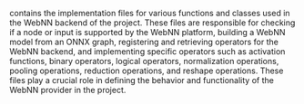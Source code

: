 contains the implementation files for various functions and classes used in the WebNN backend of the project. These files are responsible for checking if a node or input is supported by the WebNN platform, building a WebNN model from an ONNX graph, registering and retrieving operators for the WebNN backend, and implementing specific operators such as activation functions, binary operators, logical operators, normalization operations, pooling operations, reduction operations, and reshape operations. These files play a crucial role in defining the behavior and functionality of the WebNN provider in the project.